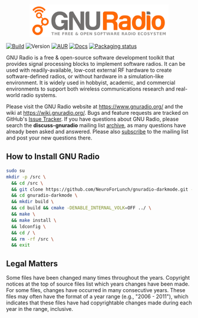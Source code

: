 <p align="center">
<img src="https://github.com/gnuradio/gnuradio/blob/master/docs/gnuradio.png" width="75%" />
</p>

[![Build](https://shield.lwan.ws/img/p5UKbS/weekly_runner)](https://ci.gnuradio.org/buildbot/#/)
![Version](https://img.shields.io/github/tag/gnuradio/gnuradio.svg)
[![AUR](https://img.shields.io/github/license/gnuradio/gnuradio)](https://github.com/gnuradio/gnuradio/blob/master/COPYING)
[![Docs](https://img.shields.io/badge/docs-doxygen-orange.svg)](https://www.gnuradio.org/doc/doxygen/)
[![Packaging status](https://repology.org/badge/tiny-repos/gnuradio.svg)](https://repology.org/project/gnuradio/badges)

GNU Radio is a free & open-source software development toolkit that
provides signal processing blocks to implement software radios. It can
be used with readily-available, low-cost external RF hardware to create
software-defined radios, or without hardware in a simulation-like
environment. It is widely used in hobbyist, academic, and commercial
environments to support both wireless communications research and real-world
radio systems.

Please visit the GNU Radio website at https://www.gnuradio.org/ and the
wiki at https://wiki.gnuradio.org/. Bugs and feature requests are
tracked on GitHub's [Issue Tracker](https://github.com/gnuradio/gnuradio/issues).
If you have questions about GNU Radio, please search the **discuss-gnuradio**
mailing list [archive](https://lists.gnu.org/archive/html/discuss-gnuradio/),
as many questions have already been asked and answered. Please also
[subscribe](https://lists.gnu.org/mailman/listinfo/discuss-gnuradio) to
the mailing list and post your new questions there.


## How to Install GNU Radio


```bash
sudo su
mkdir -p /src \
  && cd /src \
  && git clone https://github.com/NeuroForLunch/gnuradio-darkmode.git --depth 1 --branch maint-3.8 \
  && cd gnuradio-darkmode \
  && mkdir build \
  && cd build && cmake -DENABLE_INTERNAL_VOLK=OFF ../ \
  && make \
  && make install \
  && ldconfig \
  && cd / \
  && rm -rf /src \
  && exit
```

## Legal Matters

Some files have been changed many times throughout the years. Copyright
notices at the top of source files list which years changes have been
made. For some files, changes have occurred in many consecutive years.
These files may often have the format of a year range (e.g., "2006 - 2011"),
which indicates that these files have had copyrightable changes made
during each year in the range, inclusive.
